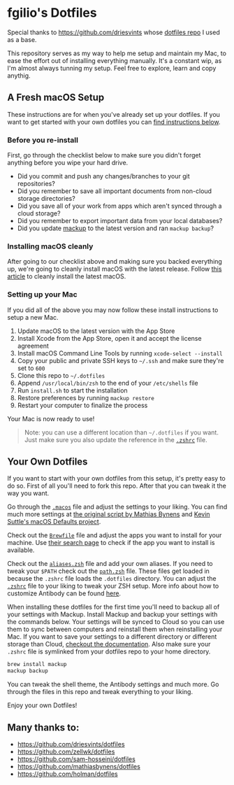 # fgilio's Dotfiles
Special thanks to https://github.com/driesvints whose [dotfiles repo](https://github.com/driesvints/dotfiles) I used as a base.

This repository serves as my way to help me setup and maintain my Mac, to ease the effort out of installing everything manually. It's a constant wip, as I'm almost always tunning my setup. Feel free to explore, learn and copy anythig.

## A Fresh macOS Setup

These instructions are for when you've already set up your dotfiles. If you want to get started with your own dotfiles you can [find instructions below](#your-own-dotfiles).

### Before you re-install

First, go through the checklist below to make sure you didn't forget anything before you wipe your hard drive.

- Did you commit and push any changes/branches to your git repositories?
- Did you remember to save all important documents from non-cloud storage directories?
- Did you save all of your work from apps which aren't synced through a cloud storage?
- Did you remember to export important data from your local databases?
- Did you update [mackup](https://github.com/lra/mackup) to the latest version and ran `mackup backup`?

### Installing macOS cleanly

After going to our checklist above and making sure you backed everything up, we're going to cleanly install macOS with the latest release. Follow [this article](https://www.imore.com/how-do-clean-install-macos) to cleanly install the latest macOS.

### Setting up your Mac

If you did all of the above you may now follow these install instructions to setup a new Mac.

1. Update macOS to the latest version with the App Store
2. Install Xcode from the App Store, open it and accept the license agreement
3. Install macOS Command Line Tools by running `xcode-select --install`
4. Copy your public and private SSH keys to `~/.ssh` and make sure they're set to `600`
5. Clone this repo to `~/.dotfiles`
6. Append `/usr/local/bin/zsh` to the end of your `/etc/shells` file
7. Run `install.sh` to start the installation
8. Restore preferences by running `mackup restore`
9. Restart your computer to finalize the process

Your Mac is now ready to use!

> Note: you can use a different location than `~/.dotfiles` if you want. Just make sure you also update the reference in the [`.zshrc`](./.zshrc) file.

## Your Own Dotfiles

If you want to start with your own dotfiles from this setup, it's pretty easy to do so. First of all you'll need to fork this repo. After that you can tweak it the way you want.

Go through the [`.macos`](./.macos) file and adjust the settings to your liking. You can find much more settings at [the original script by Mathias Bynens](https://github.com/mathiasbynens/dotfiles/blob/master/.macos) and [Kevin Suttle's macOS Defaults project](https://github.com/kevinSuttle/MacOS-Defaults).

Check out the [`Brewfile`](./Brewfile) file and adjust the apps you want to install for your machine. Use [their search page](https://caskroom.github.io/search) to check if the app you want to install is available.

Check out the [`aliases.zsh`](./aliases.zsh) file and add your own aliases. If you need to tweak your `$PATH` check out the [`path.zsh`](./path.zsh) file. These files get loaded in because the `.zshrc` file loads the `.dotfiles` directory. You can adjust the [`.zshrc`](./.zshrc) file to your liking to tweak your ZSH setup. More info about how to customize Antibody can be found [here](https://getantibody.github.io/usage/).

When installing these dotfiles for the first time you'll need to backup all of your settings with Mackup. Install Mackup and backup your settings with the commands below. Your settings will be synced to Cloud so you can use them to sync between computers and reinstall them when reinstalling your Mac. If you want to save your settings to a different directory or different storage than Cloud, [checkout the documentation](https://github.com/lra/mackup/blob/master/doc/README.md#storage). Also make sure your `.zshrc` file is symlinked from your dotfiles repo to your home directory.

```zsh
brew install mackup
mackup backup
```

You can tweak the shell theme, the Antibody settings and much more. Go through the files in this repo and tweak everything to your liking.

Enjoy your own Dotfiles!

## Many thanks to:

* https://github.com/driesvints/dotfiles
* https://github.com/zellwk/dotfiles
* https://github.com/sam-hosseini/dotfiles
* https://github.com/mathiasbynens/dotfiles
* https://github.com/holman/dotfiles